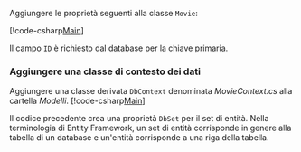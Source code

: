 Aggiungere le proprietà seguenti alla classe `Movie`:

[!code-csharp[Main](../../tutorials/razor-pages/razor-pages-start/sample/RazorPagesMovie/Models/MovieNoEF.cs?name=snippet_MovieNoEF)]

Il campo `ID` è richiesto dal database per la chiave primaria.

<a name="dc"></a>
### <a name="add-a-database-context-class"></a>Aggiungere una classe di contesto dei dati

Aggiungere una classe derivata `DbContext` denominata *MovieContext.cs* alla cartella *Modelli*.
[!code-csharp[Main](../../tutorials/razor-pages/razor-pages-start/snapshot_sample/RazorPagesMovie/Models/MovieContext.cs)]

Il codice precedente crea una proprietà `DbSet` per il set di entità. Nella terminologia di Entity Framework, un set di entità corrisponde in genere alla tabella di un database e un'entità corrisponde a una riga della tabella.
